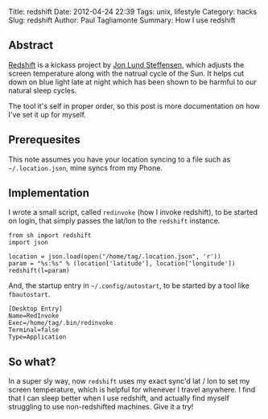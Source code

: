 Title: redshift
Date: 2012-04-24 22:39
Tags: unix, lifestyle
Category: hacks
Slug: redshift
Author: Paul Tagliamonte
Summary: How I use redshift

Abstract
--------

[Redshift](https://launchpad.net/redshift) is a kickass project by
[Jon Lund Steffensen](https://launchpad.net/~jonls), which adjusts the screen
temperature along with the natrual cycle of the Sun. It helps cut down on
blue light late at night which has been shown to be harmful to our natural
sleep cycles.

The tool it's self in proper order, so this post is more documentation on
how I've set it up for myself.


Prerequesites
-------------

This note assumes you have your location syncing to a file such as
`~/.location.json`, mine syncs from my Phone.


Implementation
--------------

I wrote a small script, called `redinvoke` (how I invoke redshift), to be
started on login, that simply passes the lat/lon to the `redshift` instance.

    from sh import redshift
    import json

    location = json.load(open("/home/tag/.location.json", 'r'))
    param = "%s:%s" % (location['latitude'], location['longitude'])
    redshift(l=param)

And, the startup entry in `~/.config/autostart`, to be started by a tool
like `fbautostart`.

    [Desktop Entry]
    Name=RedInvoke
    Exec=/home/tag/.bin/redinvoke
    Terminal=false
    Type=Application


So what?
--------

In a super sly way, now `redshift` uses my exact sync'd lat / lon to set my
screen temperature, which is helpful for whenever I travel anywhere.
I find that I can sleep better when I use redshift, and actually find myself
struggling to use non-redshifted machines. Give it a try!
